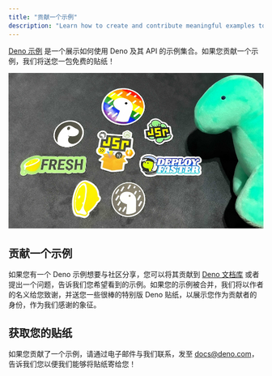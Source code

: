 ```yaml
---
title: "贡献一个示例"
description: "Learn how to create and contribute meaningful examples to the Deno docs."
---
```


[Deno 示例](/examples/) 是一个展示如何使用 Deno 及其 API 的示例集合。如果您贡献一个示例，我们将送您一包免费的贴纸！

![Deno 贴纸铺在桌子上](./images/stickers.jpg)

## 贡献一个示例

如果您有一个 Deno 示例想要与社区分享，您可以将其贡献到
[Deno 文档库](https://github.com/denoland/docs?tab=readme-ov-file#examples)
或者提出一个问题，告诉我们您希望看到的示例。如果您的示例被合并，我们将以作者的名义给您致谢，并送您一些很棒的特别版 Deno 贴纸，以展示您作为贡献者的身份，作为我们感谢的象征。

## 获取您的贴纸

如果您贡献了一个示例，请通过电子邮件与我们联系，发至
[docs@deno.com](mailto:docs@deno.com)，告诉我们您以便我们能够将贴纸寄给您！
